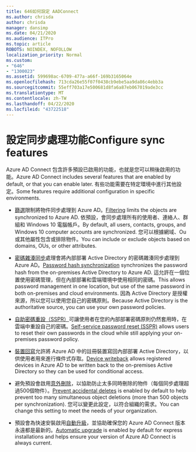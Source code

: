 ```yaml
---
title: 646如何設定 AADConnect
ms.author: chrisda
author: chrisda
manager: dansimp
ms.date: 04/21/2020
ms.audience: ITPro
ms.topic: article
ROBOTS: NOINDEX, NOFOLLOW
localization_priority: Normal
ms.custom:
- "646"
- "1300023"
ms.assetid: 599698ac-6709-477a-a66f-169b3165064e
ms.openlocfilehash: 713cda26e55f07f0438cb9ebe5aa9da86c4ebb3a
ms.sourcegitcommit: 55eff703a17e500681d8fa6a87eb067019ade3cc
ms.translationtype: MT
ms.contentlocale: zh-TW
ms.lasthandoff: 04/22/2020
ms.locfileid: "43722518"
---
```

# <a name="configure-sync-features"></a><span data-ttu-id="c2cb6-102">設定同步處理功能</span><span class="sxs-lookup"><span data-stu-id="c2cb6-102">Configure sync features</span></span>

<span data-ttu-id="c2cb6-103">Azure AD Connect 包含許多預設已啟用的功能，也就是您可以稍後啟用的功能。</span><span class="sxs-lookup"><span data-stu-id="c2cb6-103">Azure AD Connect includes several features that are enabled by default, or that you can enable later.</span></span> <span data-ttu-id="c2cb6-104">有些功能需要在特定環境中進行其他設定。</span><span class="sxs-lookup"><span data-stu-id="c2cb6-104">Some features require additional configuration in specific environments.</span></span>

- <span data-ttu-id="c2cb6-105">[篩選](https://docs.microsoft.com/azure/active-directory/connect/active-directory-aadconnectsync-configure-filtering)限制將物件同步處理到 Azure AD。</span><span class="sxs-lookup"><span data-stu-id="c2cb6-105">[Filtering](https://docs.microsoft.com/azure/active-directory/connect/active-directory-aadconnectsync-configure-filtering) limits the objects are synchronized to Azure AD.</span></span> <span data-ttu-id="c2cb6-106">依預設，會同步處理所有的使用者、連絡人、群組和 Windows 10 電腦帳戶。</span><span class="sxs-lookup"><span data-stu-id="c2cb6-106">By default, all users, contacts, groups, and Windows 10 computer accounts are synchronized.</span></span> <span data-ttu-id="c2cb6-107">您可以根據網域、Ou 或其他屬性包含或排除物件。</span><span class="sxs-lookup"><span data-stu-id="c2cb6-107">You can include or exclude objects based on domains, OUs, or other attributes.</span></span>

- <span data-ttu-id="c2cb6-108">[密碼雜湊同步](https://docs.microsoft.com/azure/active-directory/connect/active-directory-aadconnectsync-implement-password-hash-synchronization)處理會將內部部署 Active Directory 的密碼雜湊同步處理到 Azure AD。</span><span class="sxs-lookup"><span data-stu-id="c2cb6-108">[Password hash synchronization](https://docs.microsoft.com/azure/active-directory/connect/active-directory-aadconnectsync-implement-password-hash-synchronization) synchronizes the password hash from the on-premises Active Directory to Azure AD.</span></span> <span data-ttu-id="c2cb6-109">這允許在一個位置使用密碼管理，但在內部部署和雲端環境中使用相同的密碼。</span><span class="sxs-lookup"><span data-stu-id="c2cb6-109">This allows password management in one location, but use of the same password in both on-premises and cloud environments.</span></span> <span data-ttu-id="c2cb6-110">因為 Active Directory 是授權來源，所以您可以使用您自己的密碼原則。</span><span class="sxs-lookup"><span data-stu-id="c2cb6-110">Because Active Directory is the authoritative source, you can use your own password policies.</span></span>

- <span data-ttu-id="c2cb6-111">[自助密碼重設（SSPR）](https://docs.microsoft.com/azure/active-directory/authentication/quickstart-sspr)可讓使用者在您的內部部署密碼原則仍然套用時，在雲端中重設自己的密碼。</span><span class="sxs-lookup"><span data-stu-id="c2cb6-111">[Self-service password reset (SSPR)](https://docs.microsoft.com/azure/active-directory/authentication/quickstart-sspr) allows users to reset their own passwords in the cloud while still applying your on-premises password policy.</span></span>

- <span data-ttu-id="c2cb6-112">[裝置回寫](https://docs.microsoft.com/azure/active-directory/connect/active-directory-aadconnect-feature-device-writeback)允許將 Azure AD 中的註冊裝置寫回內部部署 Active Directory，以供使用者用來進行條件式存取。</span><span class="sxs-lookup"><span data-stu-id="c2cb6-112">[Device writeback](https://docs.microsoft.com/azure/active-directory/connect/active-directory-aadconnect-feature-device-writeback) allows registered devices in Azure AD to be written back to the on-premises Active Directory so they can be used for conditional access.</span></span>

- <span data-ttu-id="c2cb6-113">避免預設會啟用[意外刪除](https://docs.microsoft.com/azure/active-directory/connect/active-directory-aadconnectsync-feature-prevent-accidental-deletes)，以協助防止太多同時刪除的物件（每個同步處理超過500個物件）。</span><span class="sxs-lookup"><span data-stu-id="c2cb6-113">[Prevent accidental deletes](https://docs.microsoft.com/azure/active-directory/connect/active-directory-aadconnectsync-feature-prevent-accidental-deletes) is enabled by default to help prevent too many simultaneous object deletions (more than 500 objects per synchronization).</span></span> <span data-ttu-id="c2cb6-114">您可以變更此設定，以符合組織的需求。</span><span class="sxs-lookup"><span data-stu-id="c2cb6-114">You can change this setting to meet the needs of your organization.</span></span>

- <span data-ttu-id="c2cb6-115">預設會為快速安裝啟用[自動升級](https://docs.microsoft.com/azure/active-directory/connect/active-directory-aadconnect-feature-automatic-upgrade)，並協助確保您的 Azure AD Connect 版本永遠都是最新的。</span><span class="sxs-lookup"><span data-stu-id="c2cb6-115">[Automatic upgrade](https://docs.microsoft.com/azure/active-directory/connect/active-directory-aadconnect-feature-automatic-upgrade) is enabled by default for express installations and helps ensure your version of Azure AD Connect is always current.</span></span>
